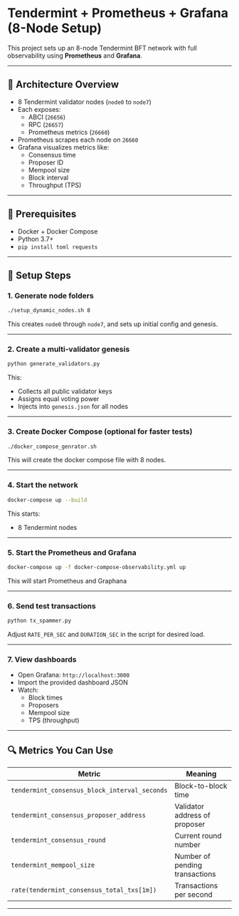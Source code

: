 # Tendermint + Prometheus + Grafana (8-Node Setup)

This project sets up an 8-node Tendermint BFT network with full observability using **Prometheus** and **Grafana**.

---

## 🔧 Architecture Overview

- 8 Tendermint validator nodes (`node0` to `node7`)
- Each exposes:
  - ABCI (`26656`)
  - RPC (`26657`)
  - Prometheus metrics (`26660`)
- Prometheus scrapes each node on `26660`
- Grafana visualizes metrics like:
  - Consensus time
  - Proposer ID
  - Mempool size
  - Block interval
  - Throughput (TPS)

---


## 🧰 Prerequisites

- Docker + Docker Compose
- Python 3.7+
- `pip install toml requests`

---

## 🚀 Setup Steps

### 1. Generate node folders

```bash
./setup_dynamic_nodes.sh 8
```

This creates `node0` through `node7`, and sets up initial config and genesis.

---

### 2. Create a multi-validator genesis

```bash
python generate_validators.py
```

This:
- Collects all public validator keys
- Assigns equal voting power
- Injects into `genesis.json` for all nodes

---

### 3. Create Docker Compose (optional for faster tests)

```bash
./docker_compose_genrator.sh
```

This will create the docker compose file with 8 nodes.

---

### 4. Start the network

```bash
docker-compose up --build
```

This starts:
- 8 Tendermint nodes

---

### 5. Start the Prometheus and Grafana

```bash
docker-compose up -f docker-compose-observability.yml up
```

This will start Prometheus and Graphana

---

### 6. Send test transactions

```bash
python tx_spammer.py
```

Adjust `RATE_PER_SEC` and `DURATION_SEC` in the script for desired load.

---

### 7. View dashboards

- Open Grafana: `http://localhost:3000`
- Import the provided dashboard JSON
- Watch:
  - Block times
  - Proposers
  - Mempool size
  - TPS (throughput)

---

## 🔍 Metrics You Can Use

| Metric                                  | Meaning                          |
|-----------------------------------------|----------------------------------|
| `tendermint_consensus_block_interval_seconds` | Block-to-block time             |
| `tendermint_consensus_proposer_address` | Validator address of proposer   |
| `tendermint_consensus_round`           | Current round number             |
| `tendermint_mempool_size`              | Number of pending transactions   |
| `rate(tendermint_consensus_total_txs[1m])` | Transactions per second         |

---




